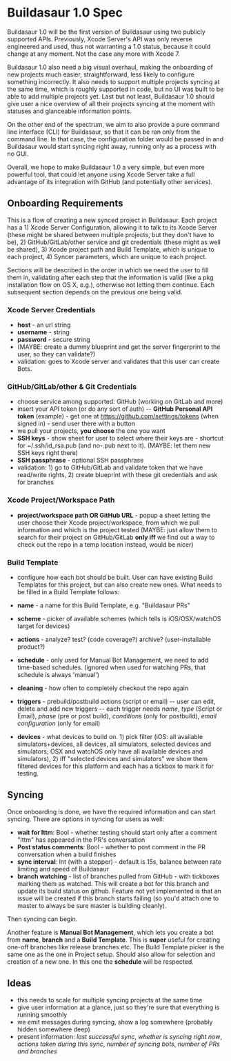 # Buildasaur 1.0 Spec

Buildasaur 1.0 will be the first version of Buildasaur using two publicly supported APIs. Previously, Xcode Server's API was only reverse engineered and used, thus not warranting a 1.0 status, because it could change at any moment. Not the case any more with Xcode 7.

Buildasaur 1.0 also need a big visual overhaul, making the onboarding of new projects much easier, straightforward, less likely to configure something incorrectly. It also needs to support multiple projects syncing at the same time, which is roughly supported in code, but no UI was built to be able to add multiple projects yet. Last but not least, Buildasaur 1.0 should give user a nice overview of all their projects syncing at the moment with statuses and glanceable information points.

On the other end of the spectrum, we aim to also provide a pure command line interface (CLI) for Buildasaur, so that it can be ran only from the command line. In that case, the configuration folder would be passed in and Buildasaur would start syncing right away, running only as a process with no GUI. 

Overall, we hope to make Buildasaur 1.0 a very simple, but even more powerful tool, that could let anyone using Xcode Server take a full advantage of its integration with GitHub (and potentially other services).

## Onboarding Requirements

This is a flow of creating a new synced project in Buildasaur. Each project has a 1) Xcode Server Configuration, allowing it to talk to its Xcode Server (these might be shared between multiple projects, but they don't have to be), 2) GitHub/GitLab/other service and git credentials (these might as well be shared), 3) Xcode project path and Build Template, which is unique to each project, 4) Syncer parameters, which are unique to each project.

Sections will be described in the order in which we need the user to fill them in, validating after each step that the information is valid (like a pkg installation flow on OS X, e.g.), otherwise not letting them continue. Each subsequent section depends on the previous one being valid.

### Xcode Server Credentials
- **host** - an url string
- **username** - string
- **password** - secure string
- (MAYBE: create a dummy blueprint and get the server fingerprint to the user, so they can validate?)
- validation: goes to Xcode server and validates that this user can create Bots. 

### GitHub/GitLab/other & Git Credentials
- choose service among supported: GitHub (working on GitLab and more)
- insert your API token (or do any sort of auth)
-- **GitHub Personal API token** (example) - get one at https://github.com/settings/tokens (when signed in) - send user there with a button
- we pull your projects, **you choose** the one you want
- **SSH keys** - show sheet for user to select where their keys are - shortcut for ~/.ssh/id_rsa.pub (and no-.pub next to it). (MAYBE: let them new SSH keys right there)
- **SSH passphrase** - optional SSH passphrase
- validation: 1) go to GitHub/GitLab and validate token that we have read/write rights, 2) create blueprint with these git credentials and ask for branches

### Xcode Project/Workspace Path
- **project/workspace path OR GitHub URL** - popup a sheet letting the user choose their Xcode project/workspace, from which we pull information and which is the project tested (MAYBE: just allow them to search for their project on GitHub/GitLab **only iff** we find out a way to check out the repo in a temp location instead, would be nicer)

### Build Template
- configure how each bot should be built. User can have existing Build Templates for this project, but can also create new ones. What needs to be filled in a Build Template follows:

- **name** - a name for this Build Template, e.g. "Buildasaur PRs"
- **scheme** - picker of available schemes (which tells is iOS/OSX/watchOS target for devices)
- **actions** - analyze? test? (code coverage?) archive? (user-installable product?)
- **schedule** - only used for Manual Bot Management, we need to add time-based schedules. (ignored when used for watching PRs, that schedule is always 'manual')
- **cleaning** - how often to completely checkout the repo again
- **triggers** - prebuild/postbuild actions (script or email)
-- user can edit, delete and add new triggers
-- each trigger needs *name*, *type* (Script or Email), *phase* (pre or post build), *conditions* (only for postbuild), *email configuration* (only for email)
- **devices** - what devices to build on. 1) pick filter (iOS: all available simulators+devices, all devices, all simulators, selected devices and simulators; OSX and watchOS only have all available devices and simulators), 2) iff "selected devices and simulators" we show them filtered devices for this platform and each has a tickbox to mark it for testing.

## Syncing
Once onboarding is done, we have the required information and can start syncing. There are options in syncing for users as well:
- **wait for lttm**: Bool - whether testing should start only after a comment "lttm" has appeared in the PR's conversation
- **Post status comments**: Bool - whether to post comment in the PR conversation when a build finishes
- **sync interval**: Int (with a stepper) - default is 15s, balance between rate limiting and speed of Buildasaur
- **branch watching** - list of branches pulled from GitHub - with tickboxes marking them as watched. This will create a bot for this branch and update its build status on github. Feature not yet implemented is that an issue will be created if this branch starts failing (so you'd attach one to master to always be sure master is building cleanly).

Then syncing can begin.

Another feature is **Manual Bot Management**, which lets you create a bot from **name**, **branch** and a **Build Template**. This is **super** useful for creating one-off branches like release branches etc. The Build Template picker is the same one as the one in Project setup. Should also allow for selection and creation of a new one. In this one the **schedule** will be respected.

## Ideas
- this needs to scale for multiple syncing projects at the same time
- give user information at a glance, just so they're sure that everything is running smoothly
- we emit messages during syncing, show a log somewhere (probably hidden somewhere deep)
- present information: *last successful sync*, *whether is syncing right now*, *actions taken during this sync*, *number of syncing bots*, *number of PRs and branches*


